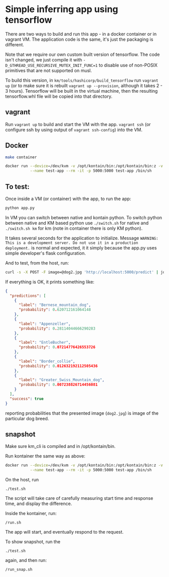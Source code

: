 # Simple inferring app using tensorflow

There are two ways to build and run this app - in a docker container or in vagrant VM.
The application code is the same, it's just the packaging is different.

Note that we require our own custom built version of tensorflow.
The code isn't changed, we just compile it with `-D_GTHREAD_USE_RECURSIVE_MUTEX_INIT_FUNC=1`
to disable use of non-POSIX primitives that are not supported on musl.

To build this version, in `km/tools/hashicorp/build_tensorflow` run `vagrant up`
(or to make sure it is rebuilt `vagrant up --provision`, although it takes 2 - 3 hours).
Tensorflow will be built in the virtual machine,
then the resulting tensorflow<something>.whl file will be copied into that directory.

## vagrant

Run `vagrant up` to build and start the VM with the app.
`vagrant ssh` (or configure ssh by using output of `vagrant ssh-config`) into the VM.

## Docker

```bash
make container
```

```bash
docker run --device=/dev/kvm -v /opt/kontain/bin:/opt/kontain/bin:z -v $(pwd)/tmp:/mnt:Z \
           --name test-app --rm -it -p 5000:5000 test-app /bin/sh
```

## To test:

Once inside a VM (or container) with the app, to run the app:

```bash
python app.py
```

In VM you can switch between native and kontain python.
To switch python between native and KM based python use `./switch.sh` for native and `./switch.sh km` for km
(note in container there is only KM python).

It takes several seconds for the application to initialize.
Message `WARNING: This is a development server. Do not use it in a production deployment.` is normal and expected,
it it simply because the app.py uses simple developer's flask configuration.

And to test, from the host, run:

```bash
curl -s -X POST -F image=@dog2.jpg 'http://localhost:5000/predict' | jq .
```

If everything is OK, it prints something like:

```json
{
  "predictions": [
    {
      "label": "Bernese_mountain_dog",
      "probability": 0.620712161064148
    },
    {
      "label": "Appenzeller",
      "probability": 0.28114044666290283
    },
    {
      "label": "EntleBucher",
      "probability": 0.07214776426553726
    },
    {
      "label": "Border_collie",
      "probability": 0.012632192112505436
    },
    {
      "label": "Greater_Swiss_Mountain_dog",
      "probability": 0.007238826714456081
    }
  ],
  "success": true
}
```

reporting probabilities that the presented image (`dog2.jpg`) is image of the particular dog breed.

## snapshot

Make sure km_cli is compiled and in /opt/kontain/bin.

Run kontainer the same way as above:

```bash
docker run --device=/dev/kvm -v /opt/kontain/bin:/opt/kontain/bin:z -v $(pwd)/tmp:/mnt:Z \
           --name test-app --rm -it -p 5000:5000 test-app /bin/sh
```

On the host, run

```
./test.sh
```

The script will take care of carefully measuring start time and response time, and display the difference.

Inside the kontainer, run:

```
/run.sh
```

The app will start, and eventually respond to the request.

To show snapshot, run the

```
./test.sh
```

again, and then run:

```
/run_snap.sh
```
